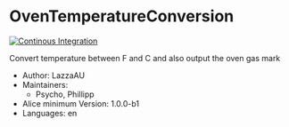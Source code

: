 # OvenTemperatureConversion

[![Continous Integration](https://gitlab.com/project-alice-assistant/skills/skill_OvenTemperatureConversion/badges/master/pipeline.svg)](https://gitlab.com/project-alice-assistant/skills/skill_OvenTemperatureConversion/pipelines/latest)

Convert temperature between F and C and also output the oven gas mark

- Author: LazzaAU
- Maintainers: 
    - Psycho, Phillipp
- Alice minimum Version: 1.0.0-b1
- Languages:
    en


